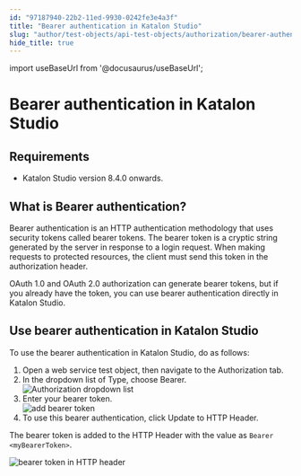 ```yaml
---
id: "97187940-22b2-11ed-9930-0242fe3e4a3f"
title: "Bearer authentication in Katalon Studio"
slug: "author/test-objects/api-test-objects/authorization/bearer-authentication-in-katalon-studio"
hide_title: true
---
```

import useBaseUrl from '@docusaurus/useBaseUrl';


# <a id="concept-9437" class="anchor_top_offset"/><a id="ariaid-title1" class="anchor_top_offset"/>Bearer authentication in <span xmlns="http://www.w3.org/1999/xhtml" className="ph">Katalon Studio</span> 


## Requirements

<ul xmlns="http://www.w3.org/1999/xhtml" className="ul"><li className="li"><p className="p">Katalon Studio version 8.4.0 onwards.</p></li></ul> 

## <a id="concept-6339" class="anchor_top_offset"/>What is Bearer authentication?

<p xmlns="http://www.w3.org/1999/xhtml" className="p">Bearer authentication is an HTTP authentication methodology that uses security tokens called bearer tokens. The bearer token is a cryptic string generated by the server in response to a login request. When making requests to protected resources, the client must send this token in the authorization header.</p> 
<p xmlns="http://www.w3.org/1999/xhtml" className="p">OAuth 1.0 and OAuth 2.0 authorization can generate bearer tokens, but if you already have the token, you can use bearer authentication directly in Katalon Studio.</p> 

## <a id="task-6669" class="anchor_top_offset"/>Use bearer authentication in <span xmlns="http://www.w3.org/1999/xhtml" className="ph">Katalon Studio</span> 

<section xmlns="http://www.w3.org/1999/xhtml" className="section context">To use the bearer authentication in Katalon Studio, do as follows:</section> 
<ol xmlns="http://www.w3.org/1999/xhtml" className="ol steps"><li className="li step stepexpand"><span className="ph cmd">Open a web service test object, then navigate to the <span className="ph uicontrol">Authorization</span> tab.</span></li><li className="li step stepexpand"><span className="ph cmd">In the dropdown list of <span className="ph uicontrol">Type</span>, choose <span className="ph uicontrol">Bearer</span>.</span><div className="itemgroup info"><img className="image" width={700} src={useBaseUrl("/9716cb90-22b2-11ed-9930-0242fe3e4a3f.png")} alt="Authorization dropdown list" /></div></li><li className="li step stepexpand"><span className="ph cmd">Enter your bearer token.</span><div className="itemgroup info"><img className="image" width={700} src={useBaseUrl("/97156c00-22b2-11ed-9930-0242fe3e4a3f.png")} alt="add bearer token" /></div></li><li className="li step stepexpand"><span className="ph cmd">To use this bearer authentication, click <span className="ph uicontrol">Update to HTTP Header</span>.</span></li></ol> 
<section xmlns="http://www.w3.org/1999/xhtml" className="section result">The bearer token is added to the <span className="ph uicontrol">HTTP Header</span> with the value as <code className="ph codeph">Bearer &lt;myBearerToken&gt;</code>.<p className="p"><img className="image" width={700} src={useBaseUrl("/9714cfc0-22b2-11ed-9930-0242fe3e4a3f.png")} alt="bearer token in HTTP header" /></p></section> 
